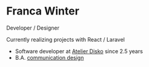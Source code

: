 # Franca Winter 

Developer / Designer

Currently realizing projects with React / Laravel


- Software developer at [Atelier Disko](https://atelierdisko.de/) since 2.5 years
- B.A. [communication design](https://www.hs-mainz.de/studium/studiengaenge/gestaltung/bachelor-kommunikationsdesign/uebersicht/)
